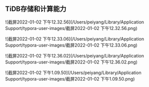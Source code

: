 ## TiDB存储和计算能力

![截屏2022-01-02 下午12.32.56](/Users/peiyang/Library/Application Support/typora-user-images/截屏2022-01-02 下午12.32.56.png)

![截屏2022-01-02 下午12.33.06](/Users/peiyang/Library/Application Support/typora-user-images/截屏2022-01-02 下午12.33.06.png)

![截屏2022-01-02 下午12.36.02](/Users/peiyang/Library/Application Support/typora-user-images/截屏2022-01-02 下午12.36.02.png)



![截屏2022-01-02 下午1.09.50](/Users/peiyang/Library/Application Support/typora-user-images/截屏2022-01-02 下午1.09.50.png)







